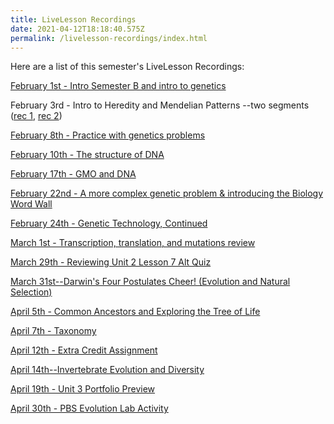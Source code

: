 ```yaml
---
title: LiveLesson Recordings
date: 2021-04-12T18:18:40.575Z
permalink: /livelesson-recordings/index.html
---
```

Here are a list of this semester's LiveLesson Recordings:

[February 1st - Intro Semester B and intro to genetics](https://www.connexus.com/external/livelesson/?url-path=pft69wm4la5i&domain=ww3.livelesson.com)

February 3rd - Intro to Heredity and Mendelian Patterns --two segments ([rec 1](https://www.connexus.com/external/livelesson/?url-path=p4z0z4h58jr9&domain=ww3.livelesson.com), [rec 2](https://www.connexus.com/external/livelesson/?url-path=p0uyu02u8tlj&domain=ww3.livelesson.com))

[February 8th - Practice with genetics problems](https://www.connexus.com/external/livelesson/?url-path=p7jhl3i018bc&domain=ww3.livelesson.com)

[February 10th - The structure of DNA](https://www.connexus.com/external/livelesson/?url-path=pmhfg53pxgbi&domain=ww3.livelesson.com)

[February 17th - GMO and DNA](https://www.connexus.com/external/livelesson/?url-path=pb1zch5fuqci&domain=ww3.livelesson.com)

[February 22nd - A more complex genetic problem & introducing the Biology Word Wall](https://www.connexus.com/external/livelesson/?url-path=pi1g2o2eet0k&domain=ww3.livelesson.com)

[February 24th - Genetic Technology, Continued](https://www.connexus.com/external/livelesson/?url-path=p5arxq7roe25&domain=ww3.livelesson.com)

[March 1st - Transcription, translation, and mutations review](https://www.connexus.com/external/livelesson/?url-path=p7ir17z84lfz&domain=ww3.livelesson.com)

[March 29th - Reviewing Unit 2 Lesson 7 Alt Quiz](https://www.connexus.com/external/livelesson/?url-path=pyo45c6rkms5&domain=ww3.livelesson.com)

[March 31st--Darwin's Four Postulates Cheer! (Evolution and Natural Selection)](https://www.connexus.com/external/livelesson/?url-path=plghip3crm03&domain=ww3.livelesson.com)

[April 5th - Common Ancestors and Exploring the Tree of Life](https://www.connexus.com/external/livelesson/?url-path=p02om1r96egb&domain=ww3.livelesson.com)

[April 7th - Taxonomy](https://www.connexus.com/external/livelesson/?url-path=p54h0w8pmp6n&domain=ww3.livelesson.com)

[April 12th - Extra Credit Assignment](https://www.connexus.com/external/livelesson/?url-path=pw4qghhywxn3&domain=ww3.livelesson.com)

[April 14th--Invertebrate Evolution and Diversity](https://www.connexus.com/external/livelesson/?url-path=psa4e5kg0njk&domain=ww3.livelesson.com)

[April 19th - Unit 3 Portfolio Preview](https://www.connexus.com/external/livelesson/?url-path=pr9yxxuhzslj&domain=ww3.livelesson.com)

[April 30th - PBS Evolution Lab Activity](https://www.connexus.com/external/livelesson/?url-path=pn5rul4qx4us&domain=ww3.livelesson.com)